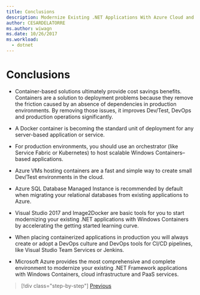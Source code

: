```yaml
---
title: Conclusions
description: Modernize Existing .NET Applications With Azure Cloud and Windows Containers | conclusions
author: CESARDELATORRE
ms.author: wiwagn
ms.date: 10/26/2017
ms.workload: 
  - dotnet
---
```

# Conclusions

-   Container-based solutions ultimately provide cost savings benefits. Containers are a solution to deployment problems because they remove the friction caused by an absence of dependencies in production environments. By removing those issues, it improves Dev/Test, DevOps and production operations significantly.

-   A Docker container is becoming the standard unit of deployment for any server-based application or service.

-   For production environments, you should use an orchestrator (like Service Fabric or Kubernetes) to host scalable Windows Containers­­–based applications.

-   Azure VMs hosting containers are a fast and simple way to create small Dev/Test environments in the cloud.

-   Azure SQL Database Managed Instance is recommended by default when migrating your relational databases from existing applications to Azure.

-   Visual Studio 2017 and Image2Docker are basic tools for you to start modernizing your existing .NET applications with Windows Containers by accelerating the getting started learning curve.

-   When placing containerized applications in production you will always create or adopt a DevOps culture and DevOps tools for CI/CD pipelines, like Visual Studio Team Services or Jenkins.

-   Microsoft Azure provides the most comprehensive and complete environment to modernize your existing .NET Framework applications with Windows Containers, cloud infrastructure and PaaS services.

>[!div class="step-by-step"]
[Previous](walkthroughs-technical-get-started-overview.md)